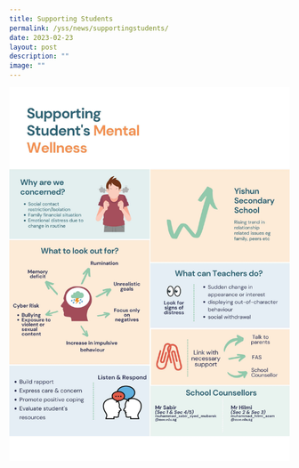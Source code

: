 ```yaml
---
title: Supporting Students
permalink: /yss/news/supportingstudents/
date: 2023-02-23
layout: post
description: ""
image: ""
---
```

![](/images/SupportingStudents.jpg)